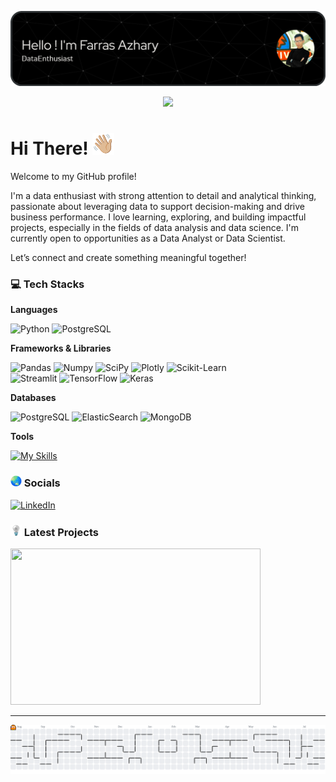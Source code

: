 ![Farras Azhary](img/header%20image.png)

<div align="center">
  <img src="https://profile-counter.glitch.me/farrazhary/count.svg?"  />
</div>

# Hi There! <img src="img/Wave.gif" width="35" height="35" />

Welcome to my GitHub profile!

I'm a data enthusiast with strong attention to detail and analytical thinking, passionate about leveraging data to support decision-making and drive business performance. I love learning, exploring, and building impactful projects, especially in the fields of data analysis and data science. I'm currently open to opportunities as a Data Analyst or Data Scientist.

Let’s connect and create something meaningful together!

### 💻 Tech Stacks

**Languages**

![Python](https://img.shields.io/badge/Python-FFD43B?style=for-the-badge&logo=python&logoColor=blue)
![PostgreSQL](https://img.shields.io/badge/PostgreSQL-316192?style=for-the-badge&logo=postgresql&logoColor=white)

**Frameworks & Libraries**

![Pandas](https://img.shields.io/badge/Pandas-2C2D72?style=for-the-badge&logo=pandas&logoColor=white)
![Numpy](https://img.shields.io/badge/Numpy-777BB4?style=for-the-badge&logo=numpy&logoColor=white)
![SciPy](https://img.shields.io/badge/SciPy-654FF0?style=for-the-badge&logo=SciPy&logoColor=white)
![Plotly](https://img.shields.io/badge/Plotly-239120?style=for-the-badge&logo=plotly&logoColor=white)
![Scikit-Learn](https://img.shields.io/badge/scikit_learn-F7931E?style=for-the-badge&logo=scikit-learn&logoColor=white)
<br>
![Streamlit](https://img.shields.io/badge/Streamlit-FF4B4B?style=for-the-badge&logo=Streamlit&logoColor=white)
![TensorFlow](https://img.shields.io/badge/TensorFlow-FF6F00?style=for-the-badge&logo=TensorFlow&logoColor=white)
![Keras](https://img.shields.io/badge/Keras-FF0000?style=for-the-badge&logo=keras&logoColor=white)

**Databases**

![PostgreSQL](https://img.shields.io/badge/PostgreSQL-316192?style=for-the-badge&logo=postgresql&logoColor=white)
![ElasticSearch](https://img.shields.io/badge/Elastic_Search-005571?style=for-the-badge&logo=elasticsearch&logoColor=white)
![MongoDB](https://img.shields.io/badge/MongoDB-4EA94B?style=for-the-badge&logo=mongodb&logoColor=white)

**Tools**

[![My Skills](https://skillicons.dev/icons?i=pycharm,vscode,git,docker&perline=4)](https://skillicons.dev)

### <img src="img/Globe.gif" width="18" height="18" /> Socials
[![LinkedIn](https://img.shields.io/badge/LinkedIn-%230077B5.svg?logo=linkedin&logoColor=white)](https://linkedin.com/in/farrasazhary) 

### <img src="img/bulbs.gif" width="18" height="18" /> Latest Projects

<img src="img/Cluster.gif" width="400" height="250" />

***

<picture>
  <source media="(prefers-color-scheme: dark)" srcset="https://raw.githubusercontent.com/farrazhary/farrazhary/output/pacman-contribution-graph-dark.svg">
  <source media="(prefers-color-scheme: light)" srcset="https://raw.githubusercontent.com/farrazhary/farrazhary/output/pacman-contribution-graph.svg">
  <img alt="pacman contribution graph" src="https://raw.githubusercontent.com/farrazhary/farrazhary/output/pacman-contribution-graph.svg">
</picture>



